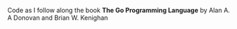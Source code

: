 Code as I follow along the book **The Go Programming Language** by Alan A. A Donovan and Brian W. Kenighan
